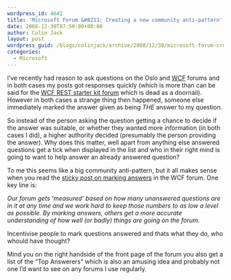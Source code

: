 ```yaml
---
wordpress_id: 4642
title: 'Microsoft Forum &#8211; Creating a new community anti-pattern'
date: 2008-12-30T07:59:00+00:00
author: Colin Jack
layout: post
wordpress_guid: /blogs/colinjack/archive/2008/12/30/microsoft-forum-creating-a-new-community-anti-pattern.aspx
categories:
  - Microsoft
---
```

I&#8217;ve recently had reason to ask questions on the Oslo and [WCF](http://social.msdn.microsoft.com/Forums/en-US/wcf/threads/) forums and in both cases my posts got responses quickly (which is more than can be said for the [WCF REST starter kit forum](http://forums.asp.net/1180.aspx) which is dead as a doornail). However in both cases a strange thing then happened, someone else immediately&nbsp;marked the answer given as being _THE_ answer to my question.

So instead of the person asking the question getting a chance to decide if the answer was suitable, or whether they wanted more information (in both cases I did), a higher authority decided (presumably the person providing the answer). Why does this matter, well apart from anything else&nbsp;answered questions get a tick when displayed in the list and who in their right mind is going to want to help answer an already answered question?

To me this seems like a big community anti-pattern, but it all makes sense when you read the [sticky post on marking answers](http://social.msdn.microsoft.com/Forums/en-US/wcf/thread/401a101c-8518-48e6-9c9c-771f36ceae1e) in the WCF forum. One key line is:

_Our forum gets &#8216;measured&#8217; based on how many unanswered questions are in it at any time and we work hard to keep those numbers to as low a level as possible. By marking answers, others get a more accurate understanding of how well (or badly) things are going on the forum._

Incentivise people to mark questions answered and thats what they do, who whould have thought? 

Mind you on the right&nbsp;handside of the&nbsp;front page of the&nbsp;forum you also get a list of the &#8220;Top Answerers&#8221; which is also an amusing idea and probably not one I&#8217;d want to see on any forums I use regularly.